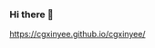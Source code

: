 ### Hi there 👋

<!--
**cgxinyee/cgxinyee** is a ✨ _special_ ✨ repository because its `README.md` (this file) appears on your GitHub profile.

Here are some ideas to get you started:

https://cgxinyee.github.io/cgxinyee/

- 🔭 I’m currently working on ...
- 🌱 I’m currently learning ...
- 👯 I’m looking to collaborate on ...
- 🤔 I’m looking for help with ...
- 💬 Ask me about ...
- 📫 How to reach me: ...
- 😄 Pronouns: ...
- ⚡ Fun fact: ...
-->

https://cgxinyee.github.io/cgxinyee/
